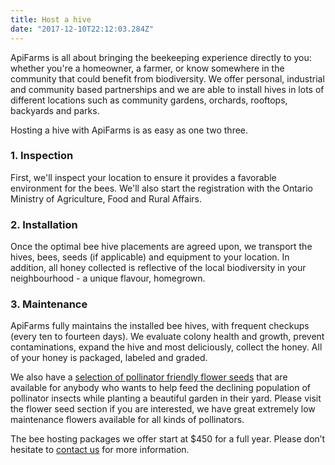 ```yaml
---
title: Host a hive
date: "2017-12-10T22:12:03.284Z"
---
```


ApiFarms is all about bringing the beekeeping experience directly to you: whether you're a homeowner, a farmer, or know somewhere in the community that could benefit from biodiversity. We offer personal, industrial and community based partnerships and we are able to install hives in lots of different locations such as community gardens, orchards, rooftops, backyards and parks.


Hosting a hive with ApiFarms is as easy as one two three. 

### 1. Inspection

First, we'll inspect your location to ensure it provides a favorable environment for the bees. We'll also start the registration with the Ontario Ministry of Agriculture, Food and Rural Affairs.

### 2. Installation

Once the optimal bee hive placements are agreed upon, we transport the hives, bees, seeds (if applicable) and equipment to your location. In addition, all honey collected is reflective of the local biodiversity in your neighbourhood - a unique flavour, homegrown.

### 3. Maintenance

ApiFarms fully maintains the installed bee hives, with frequent checkups (every ten to fourteen days). We evaluate colony health and growth, prevent contaminations, expand the hive and most deliciously, collect the honey. All of your honey is packaged, labeled and graded.


We also have a [selection of pollinator friendly flower seeds](./seeds) that are available for anybody who wants to help feed the declining population of pollinator insects while planting a beautiful garden in their yard. Please visit the flower seed section if you are interested, we have great extremely low maintenance flowers available for all kinds of pollinators.

The bee hosting packages we offer start at $450 for a full year. Please don’t hesitate to [contact us](./contact/) for more information.


